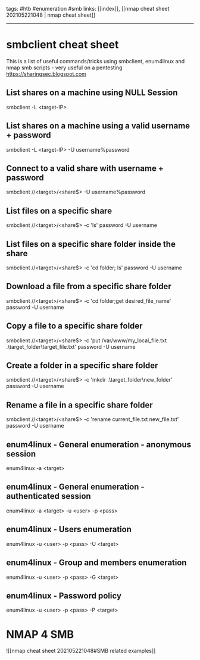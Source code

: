 tags: #htb #enumeration #smb
links: [[index]], [[nmap cheat sheet 202105221048 | nmap cheat sheet]] 
 
---

# smbclient cheat sheet
This is a list of useful commands/tricks using smbclient, enum4linux and nmap smb scripts - very useful on a pentesting
https://sharingsec.blogspot.com

 ## List shares on a machine using NULL Session
 
 smbclient -L \<target-IP\>
 
 ## List shares on a machine using a valid username + password
 smbclient -L \<target-IP\> -U username%password
 
 ## Connect to a valid share with username + password
 smbclient //\<target\>/\<share$\> -U username%password
  
 ## List files on a specific share
 smbclient //\<target\>/\<share$\> -c 'ls' password -U username
 
 ## List files on a specific share folder inside the share
 smbclient //\<target\>/\<share$\> -c 'cd folder; ls' password -U username
 
 ## Download a file from a specific share folder
 smbclient //\<target\>/\<share$\> -c 'cd folder;get desired\_file\_name' password -U username
  
 ## Copy a file to a specific share folder
 smbclient //\<target\>/\<share$\> -c 'put /var/www/my\_local\_file.txt .\target\_folder\target\_file.txt' password -U username
 
 ## Create a folder in a specific share folder
 smbclient //\<target\>/\<share$\> -c 'mkdir .\target\_folder\new\_folder' password -U username
 
 ## Rename a file in a specific share folder
 smbclient //\<target\>/\<share$\> -c 'rename current\_file.txt new\_file.txt' password -U username
 
 ## enum4linux - General enumeration - anonymous session 
 enum4linux -a \<target\>
 
 ## enum4linux - General enumeration - authenticated session
 enum4linux -a \<target\> -u \<user\> -p \<pass\>
 
 ## enum4linux - Users enumeration
 enum4linux -u \<user\> -p \<pass\> -U \<target\>
 
 ## enum4linux - Group and members enumeration 
 enum4linux -u \<user\> -p \<pass\> -G \<target\>
 
 ## enum4linux - Password policy
 enum4linux -u \<user\> -p \<pass\> -P \<target\>
 
 # NMAP 4 SMB
 ![[nmap cheat sheet 202105221048#SMB related examples]]
